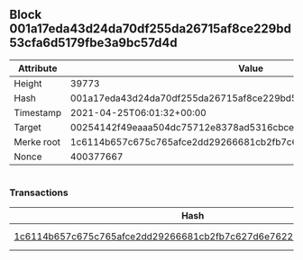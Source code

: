 ## Block 001a17eda43d24da70df255da26715af8ce229bd53cfa6d5179fbe3a9bc57d4d

Attribute | Value
--- | ---
Height | 39773
Hash | 001a17eda43d24da70df255da26715af8ce229bd53cfa6d5179fbe3a9bc57d4d
Timestamp | 2021-04-25T06:01:32+00:00
Target | 00254142f49eaaa504dc75712e8378ad5316cbcead634704b3734b6271167cc4
Merke root | 1c6114b657c675c765afce2dd29266681cb2fb7c627d6e76225dc11a0ac35978
Nonce | 400377667

```

```

### Transactions

Hash | Amount
--- | ---
[1c6114b657c675c765afce2dd29266681cb2fb7c627d6e76225dc11a0ac35978](1c6114b657c675c765afce2dd29266681cb2fb7c627d6e76225dc11a0ac35978.md) | 10.00000000 SKEPTI 
